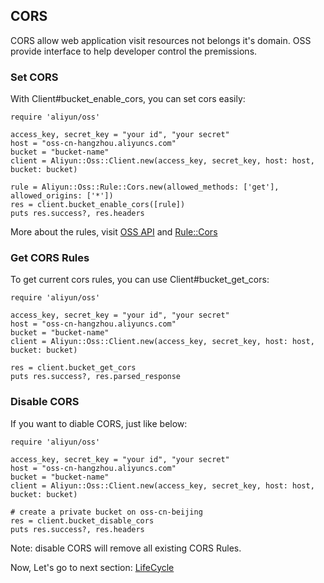 ## CORS

CORS allow web application visit resources not belongs it's domain. OSS provide interface to help developer control the premissions.


### Set CORS


With Client#bucket_enable_cors, you can set cors easily:

    require 'aliyun/oss'
    
    access_key, secret_key = "your id", "your secret"
    host = "oss-cn-hangzhou.aliyuncs.com"
    bucket = "bucket-name"
    client = Aliyun::Oss::Client.new(access_key, secret_key, host: host, bucket: bucket)
    
    rule = Aliyun::Oss::Rule::Cors.new(allowed_methods: ['get'], allowed_origins: ['*'])
	res = client.bucket_enable_cors([rule])
    puts res.success?, res.headers

More about the rules, visit [OSS API](https://docs.aliyun.com/#/pub/oss/api-reference/cors&PutBucketcors) and [Rule::Cors](http://www.rubydoc.info/gems/aliyun-oss-sdk/Aliyun/Oss/Rule/Cors)


### Get CORS Rules

To get current cors rules, you can use Client#bucket_get_cors:

    
    require 'aliyun/oss'
    
    access_key, secret_key = "your id", "your secret"
    host = "oss-cn-hangzhou.aliyuncs.com"
    bucket = "bucket-name"
    client = Aliyun::Oss::Client.new(access_key, secret_key, host: host, bucket: bucket)
    
	res = client.bucket_get_cors
    puts res.success?, res.parsed_response

    
### Disable CORS

If you want to diable CORS, just like below:

    require 'aliyun/oss'
    
    access_key, secret_key = "your id", "your secret"
    host = "oss-cn-hangzhou.aliyuncs.com"
    bucket = "bucket-name"
    client = Aliyun::Oss::Client.new(access_key, secret_key, host: host, bucket: bucket)
    
    # create a private bucket on oss-cn-beijing
	res = client.bucket_disable_cors
    puts res.success?, res.headers
    
Note: disable CORS will remove all existing CORS Rules.


Now, Let's go to next section: [LifeCycle](./lifecycle.md)      